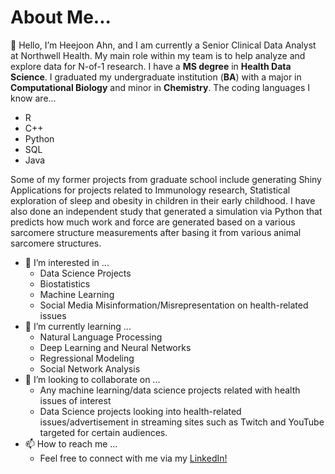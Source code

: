 # __About Me...__
👋 Hello, I’m Heejoon Ahn, and I am currently a Senior Clinical Data Analyst at Northwell Health. My main role within my team is to help analyze and explore data for N-of-1 research. 
I have a **MS degree** in **Health Data Science**. I graduated my undergraduate institution (**BA**) with a major in **Computational Biology** and minor in **Chemistry**. 
The coding languages I know are...

- R 
- C++
- Python
- SQL
- Java

Some of my former projects from graduate school include generating Shiny Applications for projects related to Immunology research, Statistical exploration of sleep and obesity in children in their early childhood. 
I have also done an independent study that generated a simulation via Python that predicts how much work and force are generated based on a various sarcomere structure measurements after basing it from various animal sarcomere structures. 

- 👀 I’m interested in ...
  - Data Science Projects
  - Biostatistics
  - Machine Learning 
  - Social Media Misinformation/Misrepresentation on health-related issues 
- 🌱 I’m currently learning ...
  - Natural Language Processing
  - Deep Learning and Neural Networks
  - Regressional Modeling
  - Social Network Analysis
- 💞️ I’m looking to collaborate on ...
  - Any machine learning/data science projects related with health issues of interest
  - Data Science projects looking into health-related issues/advertisement in streaming sites such as Twitch and YouTube targeted for certain audiences. 
- 📫 How to reach me ...
  - Feel free to connect with me via my [LinkedIn!](https://www.linkedin.com/in/heejoon-ahn-125b8a122/)

<!---
heejoon123/heejoon123 is a ✨ special ✨ repository because its `README.md` (this file) appears on your GitHub profile.
You can click the Preview link to take a look at your changes.
--->
